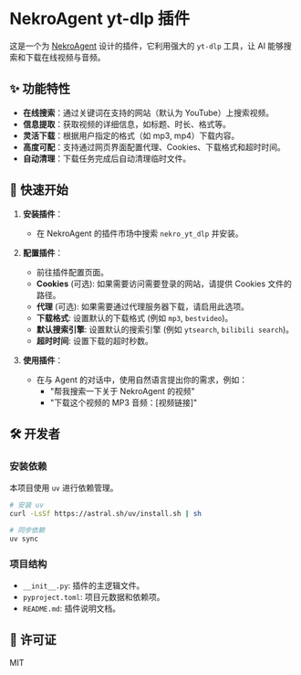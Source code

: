 # NekroAgent yt-dlp 插件

这是一个为 [NekroAgent](https://github.com/Nekro-Development/Nekro) 设计的插件，它利用强大的 `yt-dlp` 工具，让 AI 能够搜索和下载在线视频与音频。

## ✨ 功能特性

- **在线搜索**：通过关键词在支持的网站（默认为 YouTube）上搜索视频。
- **信息提取**：获取视频的详细信息，如标题、时长、格式等。
- **灵活下载**：根据用户指定的格式（如 mp3, mp4）下载内容。
- **高度可配**：支持通过网页界面配置代理、Cookies、下载格式和超时时间。
- **自动清理**：下载任务完成后自动清理临时文件。

## 🚀 快速开始

1. **安装插件**：
   - 在 NekroAgent 的插件市场中搜索 `nekro_yt_dlp` 并安装。

2. **配置插件**：
   - 前往插件配置页面。
   - **Cookies** (可选): 如果需要访问需要登录的网站，请提供 Cookies 文件的路径。
   - **代理** (可选): 如果需要通过代理服务器下载，请启用此选项。
   - **下载格式**: 设置默认的下载格式 (例如 `mp3`, `bestvideo`)。
   - **默认搜索引擎**: 设置默认的搜索引擎 (例如 `ytsearch`, `bilibili search`)。
   - **超时时间**: 设置下载的超时秒数。

3. **使用插件**：
   - 在与 Agent 的对话中，使用自然语言提出你的需求，例如：
     - "帮我搜索一下关于 NekroAgent 的视频"
     - "下载这个视频的 MP3 音频：[视频链接]"

## 🛠️ 开发者

### 安装依赖

本项目使用 `uv` 进行依赖管理。

```bash
# 安装 uv
curl -LsSf https://astral.sh/uv/install.sh | sh

# 同步依赖
uv sync
```

### 项目结构

- `__init__.py`: 插件的主逻辑文件。
- `pyproject.toml`: 项目元数据和依赖项。
- `README.md`: 插件说明文档。

## 📄 许可证

MIT